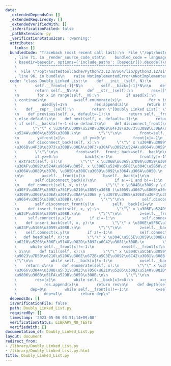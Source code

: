 ```yaml
---
data:
  _extendedDependsOn: []
  _extendedRequiredBy: []
  _extendedVerifiedWith: []
  _isVerificationFailed: false
  _pathExtension: py
  _verificationStatusIcon: ':warning:'
  attributes:
    links: []
  bundledCode: "Traceback (most recent call last):\n  File \"/opt/hostedtoolcache/Python/3.12.8/x64/lib/python3.12/site-packages/onlinejudge_verify/documentation/build.py\"\
    , line 71, in _render_source_code_stat\n    bundled_code = language.bundle(stat.path,\
    \ basedir=basedir, options={'include_paths': [basedir]}).decode()\n          \
    \         ^^^^^^^^^^^^^^^^^^^^^^^^^^^^^^^^^^^^^^^^^^^^^^^^^^^^^^^^^^^^^^^^^^^^^^^^^^^^^^^^^\n\
    \  File \"/opt/hostedtoolcache/Python/3.12.8/x64/lib/python3.12/site-packages/onlinejudge_verify/languages/python.py\"\
    , line 96, in bundle\n    raise NotImplementedError\nNotImplementedError\n"
  code: "class Doubly_Linked_List:\n    def __init__(self, N):\n        self.__N=N\n\
    \        self.__front=[-1]*N\n        self.__back=[-1]*N\n\n    def __len__(self):\n\
    \        return self.__N\n\n    def __str__(self):\n        res=[]\n        used=[0]*self.__N\n\
    \n        for x in range(self.__N):\n            if used[x]:\n               \
    \ continue\n\n            a=self.enumerate(x)\n            for y in a:\n     \
    \           used[y]=1\n            res.append(a)\n        return str(res)\n\n\
    \    def __repr__(self):\n        return \"[Doubly Linked List]: \"+str(self)\n\
    \n    def previous(self, x, default=-1):\n        return self.__front[x] if self.__front[x]!=-1\
    \ else default\n\n    def next(self, x, default=-1):\n        return self.__back[x]\
    \ if self.__back[x]!=-1 else default\n\n    def disconnect_front(self, x):\n \
    \       \"\"\" x \u304B\u3089\u524D\u306B\u4F38\u3073\u308B\u30EA\u30F3\u30AF\u3092\
    \u524A\u9664\u3059\u308B.\n\n        \"\"\"\n\n        front=self.__front; back=self.__back\n\
    \n        y=front[x]\n        if y>=0:\n            front[x]=-1\n            back[y]=-1\n\
    \n    def disconnect_back(self, x):\n        \"\"\" x \u304B\u3089\u5F8C\u308D\
    \u306B\u4F38\u3073\u308B\u30EA\u30F3\u30AF\u3092\u524A\u9664\u3059\u308B.\n\n\
    \        \"\"\"\n\n        front=self.__front; back=self.__back\n\n        y=back[x]\n\
    \        if y>=0:\n            back[x]=-1\n            front[y]=-1\n\n    def\
    \ extract(self, x):\n        \"\"\" x \u306B\u63A5\u7D9A\u3059\u308B\u30EA\u30F3\
    \u30AF\u3092\u524A\u9664\u3057, x \u306E\u524D\u5F8C\u304C\u5B58\u5728\u3059\u308B\
    \u306A\u3089\u3070, \u305D\u308C\u3089\u3092\u3064\u306A\u3050.\n        \"\"\"\
    \n\n        a=self.__front[x]\n        b=self.__back[x]\n\n        self.disconnect_front(x)\n\
    \        self.disconnect_back(x)\n\n        if a!=-1 and b!=-1:\n            self.connect(a,b)\n\
    \n    def connect(self, x, y):\n        \"\"\" x \u304B\u3089 y \u3078\u306E\u30EA\
    \u30F3\u30AF\u3092\u751F\u6210\u3059\u308B (\u3059\u3067\u306B\u3042\u308B x \u304B\
    \u3089\u306E\u30EA\u30F3\u30AF\u3068 y \u3078\u306E\u30EA\u30F3\u30AF\u306F\u524A\
    \u9664\u3055\u308C\u308B).\n\n        \"\"\"\n\n        self.disconnect_back(x)\n\
    \        self.disconnect_front(y)\n        self.__back[x]=y\n        self.__front[y]=x\n\
    \n    def insert_front(self, x, y):\n        \"\"\" x \u306E\u524D\u306B y \u3092\
    \u633F\u5165\u3059\u308B.\n\n        \"\"\"\n\n        z=self.__front[x]\n   \
    \     self.connect(y,x)\n        if z!=-1:\n            self.connect(z,y)\n\n\
    \    def insert_back(self, x, y):\n        \"\"\" x \u306E\u5F8C\u306B y \u3092\
    \u633F\u5165\u3059\u308B.\n\n        \"\"\"\n\n        z=self.__back[x]\n    \
    \    self.connect(x,y)\n        if z!=-1:\n            self.connect(y,z)\n\n \
    \   def head(self, x):\n        \"\"\" x \u304C\u5C5E\u3059\u308B\u5F31\u9023\u7D50\
    \u6210\u5206\u306E\u5148\u982D\u3092\u6C42\u3081\u308B.\n        \"\"\"\n\n  \
    \      while self.__front[x]!=-1:\n            x=self.__front[x]\n        return\
    \ x\n\n    def tail(self, x):\n        \"\"\" x \u304C\u5C5E\u3059\u308B\u5F31\
    \u9023\u7D50\u6210\u5206\u306E\u672B\u5C3E\u3092\u6C42\u3081\u308B.\n        \"\
    \"\"\n\n        while self.__back[x]!=-1:\n            x=self.__back[x]\n    \
    \    return x\n\n    def enumerate(self, x):\n        \"\"\" x \u304C\u5C5E\u3057\
    \u3066\u3044\u308B\u5F31\u9023\u7D50\u6210\u5206\u3092\u5148\u982D\u304B\u3089\
    \u9806\u306B\u51FA\u529B\u3059\u308B.\n\n        \"\"\"\n\n        x=self.head(x)\n\
    \        res=[x]\n        while self.__back[x]>=0:\n            x=self.__back[x]\n\
    \            res.append(x)\n        return res\n\n    def depth(self, x):\n  \
    \      dep=0\n        while self.__front[x]!=-1:\n            x=self.__front[x]\n\
    \            dep+=1\n        return dep\n"
  dependsOn: []
  isVerificationFile: false
  path: Doubly_Linked_List.py
  requiredBy: []
  timestamp: '2023-05-06 03:51:14+09:00'
  verificationStatus: LIBRARY_NO_TESTS
  verifiedWith: []
documentation_of: Doubly_Linked_List.py
layout: document
redirect_from:
- /library/Doubly_Linked_List.py
- /library/Doubly_Linked_List.py.html
title: Doubly_Linked_List.py
---
```

